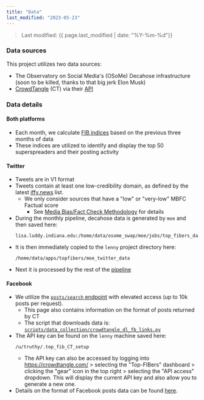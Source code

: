 ```yaml
---
title: "Data"
last_modified: "2023-05-23"
---
```

> Last modified: {{ page.last_modified | date: "%Y-%m-%d"}}

### Data sources
This project utilizes two data sources:
- The Observatory on Social Media's (OSoMe) Decahose infrastructure (soon to be killed, thanks to that big jerk Elon Musk)
- [CrowdTangle](https://crowdtangle.com/) (CT) via their [API](https://github.com/CrowdTangle/API/wiki)

### Data details
#### Both platforms
- Each month, we calculate [FIB indices](./fib_index.md) based on the previous three months of data
- These indices are utilized to identify and display the top 50 superspreaders and their posting activity

#### Twitter
- Tweets are in V1 format
- Tweets contain at least one low-credibility domain, as defined by the latest [iffy.news](iffy.news) list. 
    - We only consider sources that have a "low" or "very-low" MBFC Factual score
        - See [Media Bias/Fact Check Methodology](https://mediabiasfactcheck.com/methodology/) for details
- During the monthly pipeline, decahose data is generated by `moe` and then saved here: 
    ```
    lisa.luddy.indiana.edu:/home/data/osome_swap/moe/jobs/top_fibers_data
    ```
- It is then immediately copied to the `lenny` project directory here: 
    ```
    /home/data/apps/topfibers/moe_twitter_data
    ```
- Next it is processed by the rest of the [pipeline](./code/overview.md)

#### Facebook

- We utilize the [`posts/search` endpoint](https://github.com/CrowdTangle/API/wiki/Search) with elevated access (up to 10k posts per request). 
    - This page also contains information on the format of posts returned by CT
    - The script that downloads data is: [`scripts/data_collection/crowdtangle_dl_fb_links.py`](https://github.com/osome-iu/top-FIBers/blob/main/scripts/data_collection/crowdtangle_dl_fb_links.py)
- The API key can be found on the `lenny` machine saved here:
    ```
    /u/truthy/.top_fib_CT_setup
    ```
    - The API key can also be accessed by logging into https://crowdtangle.com/ > selecting the "Top-FIBers" dashboard > clicking the "gear" icon in the top right > selecting the "API access" dropdown. This will display the current API key and also allow you to generate a new one.
- Details on the format of Facebook posts data can be found [here](https://github.com/CrowdTangle/API/wiki/Search).



